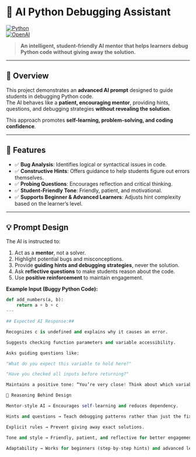 # 🐍 AI Python Debugging Assistant

[![Python](https://img.shields.io/badge/Python-3.11-blue?logo=python&logoColor=white)](https://www.python.org/)  
[![OpenAI](https://img.shields.io/badge/OpenAI-API-green?logo=openai&logoColor=white)](https://openai.com/)  

> **An intelligent, student-friendly AI mentor that helps learners debug Python code without giving away the solution.**

---

## 🚀 Overview

This project demonstrates an **advanced AI prompt** designed to guide students in debugging Python code.  
The AI behaves like a **patient, encouraging mentor**, providing hints, questions, and debugging strategies **without revealing the solution**.  

This approach promotes **self-learning, problem-solving, and coding confidence**.

---

## 🧩 Features

- ✅ **Bug Analysis**: Identifies logical or syntactical issues in code.  
- ✅ **Constructive Hints**: Offers guidance to help students figure out errors themselves.  
- ✅ **Probing Questions**: Encourages reflection and critical thinking.  
- ✅ **Student-Friendly Tone**: Friendly, patient, and motivational.  
- ✅ **Supports Beginner & Advanced Learners**: Adjusts hint complexity based on the learner’s level.  

---

## 💡 Prompt Design

The AI is instructed to:

1. Act as a **mentor**, not a solver.  
2. Highlight potential bugs and misconceptions.  
3. Provide **guiding hints and debugging strategies**, never the solution.  
4. Ask **reflective questions** to make students reason about the code.  
5. Use **positive reinforcement** to maintain engagement.  

**Example Input (Buggy Python Code):**
```python
def add_numbers(a, b):
    return a + b + c
---

## Expected AI Response:##

Recognizes c is undefined and explains why it causes an error.

Suggests checking function parameters and variable accessibility.

Asks guiding questions like:

"What do you expect this variable to hold here?"

"Have you checked all inputs before returning?"

Maintains a positive tone: “You’re very close! Think about which variables are accessible in this function.”

🎯 Reasoning Behind Design

Mentor-style AI → Encourages self-learning and reduces dependency.

Hints and questions → Teach debugging patterns rather than just the fix.

Explicit rules → Prevent giving away exact solutions.

Tone and style → Friendly, patient, and reflective for better engagement.

Adaptability → Works for beginners (step-by-step hints) and advanced learners (conceptual guidance and edge-case probing).
